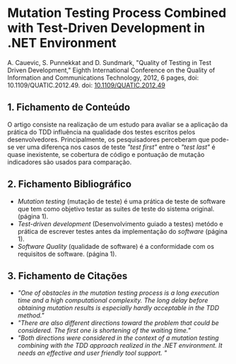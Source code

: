 
# Mutation Testing Process Combined with Test-Driven Development in .NET Environment


A. Cauevic, S. Punnekkat and D. Sundmark, "Quality of Testing in Test Driven Development," Eighth International Conference on the Quality of Information and Communications Technology, 2012, 6 pages, doi: 10.1109/QUATIC.2012.49. doi: [10.1109/QUATIC.2012.49](https://ieeexplore.ieee.org/abstract/document/6511824)

## 1. Fichamento de Conteúdo


O artigo consiste na realização de um estudo para avaliar se a aplicação da prática do TDD influência na qualidade dos testes escritos pelos desenvolvedores. Principalmente, os pesquisadores perceberam que pode-se ver uma diferença nos casos de teste _"test first"_ entre o _"test last"_ é quase inexistente, se cobertura de código e pontuação de mutação indicadores são usados para comparação.

## 2. Fichamento Bibliográfico 


* _Mutation testing_ (mutação de teste) é uma prática de teste de software que tem como objetivo testar as suites de teste do sistema original. (página 1).
* _Test-driven development_ (Desenvolvimento guiado a testes)  metódo e prática de escrever testes antes da implementação do _software_ (página 1).
* _Software Quality_ (qualidade de software) é a conformidade com os requisitos de software. (página 1).

## 3. Fichamento de Citações 


* _"One of obstacles in the mutation testing process is a long execution time and a high computational complexity. The long delay before obtaining mutation results is especially hardly acceptable in the TDD method."_
* _"There are also different directions toward the problem that could be considered. The first one is shortening of the waiting time."_
* _"Both directions were considered in the context of a mutation testing combining with the TDD approach realized in the .NET environment. It needs an effective and user friendly tool support. "_